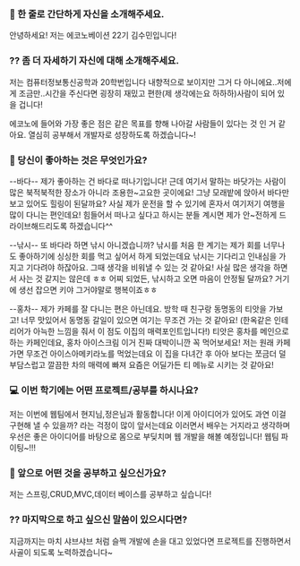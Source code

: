 ### 👋 한 줄로 간단하게 자신을 소개해주세요.
안녕하세요! 저는 에코노베이션 22기 김수민입니다!

### ?? 좀 더 자세하기 자신에 대해 소개해주세요.
저는 컴퓨터정보통신공학과 20학번입니다
내향적으로 보이지만 그거 다 아니에요..저에게 조금만..시간을 주신다면 굉장히 재밌고 편한(제 생각에는요 하하하)사람이 되어 있을 겁니다!

에코노에 들어와 가장 좋은 점은 같은 목표를 향해 나아갈 사람들이 있다는 것 인 거 같아요.
열심히 공부해서 개발자로 성장하도록 하겠습니다~!


### 💌 당신이 좋아하는 것은 무엇인가요?

--바다--
제가 좋아하는 건 바다로 떠나기입니다! 근데 여기서 말하는 바닷가는 사람이 많은 북적북적한 장소가 아니라 조용한~고요한 곳이에요!
그냥 모래밭에 앉아서 바다만 보고 있어도 힐링이 된달까요? 사실 제가 운전을 할 수 있기에 혼자서 여기저기 여행을 많이 다니는 편인데요!
힘들어서 떠나고 싶다고 하시는 분들 계시면 제가 안~전하게 드라이브해드리도록 하겠습니다^^

--낚시--
또 바다라 하면 낚시 아니겠습니까? 낚시를 처음 한 계기는 제가 회를 너무나도 좋아하기에 싱싱한 회를 먹고 싶어서 하게 되었는데요
낚시는 기다리고 인내심을 가지고 기다려야 하잖아요. 그때 생각을 비워낼 수 있는 것 같아요! 사실 많은 생각을 하면서 사는 것 같지는 않은데 ㅎㅎ
어찌 되었든, 낚시하고 오면 마음이 안정될 달까요? 거기에 생선 잡으면 키야 그거야말로 행복이죠ㅎㅎ

--홍차--
제가 카페를 잘 다니는 편은 아닌데요. 방학 때 친구랑 동명동의 티앗을 가보고! 너무 맛있어서 동명동 갈일이 있으면 여기는 무조건 가는 것 같아요! (한옥같은 인테리어가 아늑한 느낌을 줘서 이 점도 이집의 매력포인트입니다!)
티앗은 홍차를 메인으로 하는 카페인데요, 홍차 아이스크림 이거 진짜 대박이니깐 꼭 먹어보세요! 저는 원래 카페가면 무조건 아이스아메키라노를 먹었는데요 
이 집을 다녀간 후 아아 보다는 쪼금더 덜 부담스럽고 깔끔한 차의 매력에 빠져 요즘은 어딜가든 티 메뉴로 시키는 것 같아요!


### 💻 이번 학기에는 어떤 프로젝트/공부를 하시나요?
저는 이번에 웹팀에서 현지님,정은님과 활동합니다! 이게 아이디어가 있어도 과연 이걸 구현해 낼 수 있을까? 라는 걱정이 많이 앞서는데요
이러면서 배우는 거지라고 생각하며 우선은 좋은 아이디어를 바탕으로 몸으로 부딪치며 웹 개발을 해볼 예정입니다!
웹팀 파이팅~!!!


### 👣 앞으로 어떤 것을 공부하고 싶으신가요?
저는 스프링,CRUD,MVC,데이터 베이스를 공부하고 싶습니다!


### ?? 마지막으로 하고 싶으신 말씀이 있으시다면?

지금까지는 마치 샤브샤브 처럼 슬쩍 개발에 손을 대고 있었다면
프로젝트를 진행하면서 사골이 되도록 노력하겠습니다~




